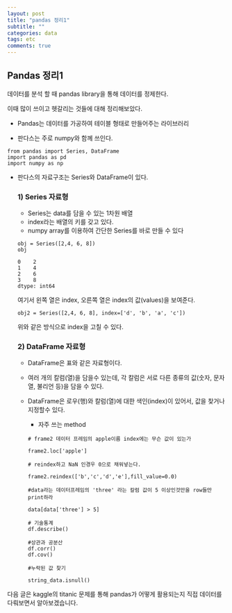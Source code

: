 ```yaml
---
layout: post
title: "pandas 정리1"
subtitle: ""
categories: data
tags: etc
comments: true
---
```


## Pandas 정리1

데이터를 분석 할 때 pandas library을 통해 데이터를 정제한다.

이때 많이 쓰이고 헷갈리는 것들에 대해 정리해보았다.



- Pandas는 데이터를 가공하여  테이블 형태로 만들어주는 라이브러리



- 판다스는 주로 numpy와 함께 쓰인다.

```
from pandas import Series, DataFrame 
import pandas as pd 
import numpy as np
```



- 판다스의 자료구조는 Series와 DataFrame이 있다.

  

  ### 1) Series 자료형

  - Series는 data를 담을 수 있는 1차원 배열
  - index라는 배열의 키를 갖고 있다.
  - numpy array를 이용하여 간단한 Series를 바로 만들 수 있다

  ```
  obj = Series([2,4, 6, 8])
  obj
  
  0    2 
  1    4 
  2    6
  3    8 
  dtype: int64 
  ```

  여기서 왼쪽 열은 index, 오른쪽 열은 index의 값(values)을 보여준다. 

  ```
  obj2 = Series([2,4, 6, 8], index=['d', 'b', 'a', 'c'])
  ```

  위와 같은 방식으로 index을 고칠 수 있다.

  

  ### 2) DataFrame 자료형

  - DataFrame은 표와 같은 자료형이다.

    

  - 여러 개의 칼럼(열)을 담을수 있는데, 각 칼럼은 서로 다른 종류의 값(숫자, 문자열, 불리언 등)을 담을 수 있다.

    

  - DataFrame은 로우(행)와 칼럼(열)에 대한 색인(index)이 있어서, 값을 찾거나 지정할수 있다.

    - 자주 쓰는 method

    ```
    # frame2 데이터 프레임의 apple이름 index에는 무슨 값이 있는가
    
    frame2.loc['apple'] 
    
    # reindex하고 NaN 인경우 0으로 채워넣는다.
    
    frame2.reindex(['b','c','d','e'],fill_value=0.0)
    
    #data라는 데이터프레임의 'three' 라는 칼럼 값이 5 이상인것만을 row들만 print하라
    
    data[data['three'] > 5]
    
    # 기술통계
    df.describe()
    
    #상관과 공분산
    df.corr()
    df.cov()
    
    #누락된 값 찾기
    
    string_data.isnull()
    ```

    

다음 글은 kaggle의 titanic 문제를 통해 pandas가 어떻게 활용되는지  직접 데이터를 다뤄보면서 알아보겠습니다.